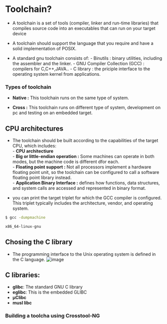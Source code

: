 # Toolchain?
- A toolchain is a set of tools (compiler, linker and run-time libraries) that compiles source code into an executables that can run on your target device

- A toolchain should support the language that you require and have a solid implementation of POSIX.  

- A standard gnu toolchain consists of: 
        - Binutils : binary utilities, including the assembler and the linker. 
        - GNU Compiler Collection (GCC) : compilers for C,C++,JAVA.. 
        - C library : the priciple interface to the operating system kernel from applications.
  

### Types of toolchain 

- **Native :** This toolchain runs on the same type of system.  

- **Cross :** This toolchain runs on different type of system, development on pc and testing on an embedded target. 

## CPU architectures

- The toolchain should be built according to the capabilities of the target CPU, which includes:   
        - **CPU architectiure**   
        - **Big or little-endian operation :** Some machines can operate in both modes, but the machine code is different dfor each.   
        - **Floating point support :** Not all processors implement a hardware floating point unit, so the toolchain can be configured to call a software floating point library instead.  
        - **Application Binary Interface :** defines how functions, data structures, and system calls are accessed and represented in binary format.  

- you can print the target triplet for which the GCC compiler is configured. This triplet typically includes the architecture, vendor, and operating system.
```sh
$ gcc -dumpmachine

x86_64-linux-gnu
```
## Chosing the C library 

- The programming interface to the Unix operating system is defined in the C language.
![image](https://github.com/user-attachments/assets/d4a73ae7-d6ec-46c9-878e-6e4f244b1bc7)


## C libraries: 
- **glibc**: The standard GNU C library 
- **eglibc**: This is the embedded GLIBC 
- **µClibc**
- **musl libc**


### Building a toolcha using Crosstool-NG 
